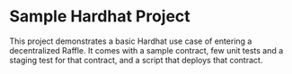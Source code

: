 # Sample Hardhat Project

This project demonstrates a basic Hardhat use case of entering a decentralized Raffle. 
It comes with a sample contract, few unit tests and a staging test for that contract, and a script that deploys that contract.


